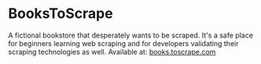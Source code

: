 # BooksToScrape

A fictional bookstore that desperately wants to be scraped. It's a safe place for beginners learning web scraping and for developers validating their scraping technologies as well. Available at: [books.toscrape.com](http://books.toscrape.com/index.html)
